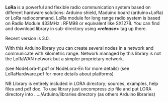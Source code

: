 <strong>LoRa</strong> is a powerful and flexible radio communication system based on different hardware solutions: Arduino shield, Maduino board (arduino+LoRa) or LoRa radiocommand. LoRa module for long range radio system is based on Radio Module 433MHz : RFM98 or equivalent like SX1278. 
You can find and download library in sub-directory using <strong>&lt;<em>release</em>&gt;</strong> tag up there.

Recent version is 3.0.

With this Arduino library you can create several nodes in a network and communicate with kilometric range.
Network managed by this library is not the LoRaWAN network but a simpler proprietary network.

(see NodeLora-It.pdf or NodeLora-En for more details)
(see LoRaHardware.pdf for more details about platforms)

NB Library is entirely included in LORA directory; sources, examples, help files and pdf doc. To use library just uncompress zip file and put LORA directory into ...../Arduino/libraries directory (as others Arduino libraries) 
